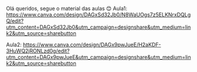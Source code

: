  Olá queridos, segue o material das aulas 😊
Aula1: https://www.canva.com/design/DAGxSd32Jb0/N8WaUOgs7z5ELKNrxDQLgQ/edit?utm_content=DAGxSd32Jb0&utm_campaign=designshare&utm_medium=link2&utm_source=sharebutton

Aula2: https://www.canva.com/design/DAGx9pwJueE/H2aKDF-3HuWQ2jRONLzd0g/edit?utm_content=DAGx9pwJueE&utm_campaign=designshare&utm_medium=link2&utm_source=sharebutton

